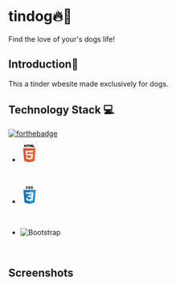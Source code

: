 # tindog🔥🐶 
Find the love of your's dogs life!
## Introduction📒 
This a tinder wbesite made exclusively for dogs.
## Technology Stack 💻
[![forthebadge](https://forthebadge.com/images/badges/built-with-love.svg)](https://forthebadge.com)
<br/>

- <img alt="HTML5" width="35px" src="https://raw.githubusercontent.com/github/explore/80688e429a7d4ef2fca1e82350fe8e3517d3494d/topics/html/html.png" />

<br/>

- <img alt="CSS3" width="35px" src="https://raw.githubusercontent.com/github/explore/80688e429a7d4ef2fca1e82350fe8e3517d3494d/topics/css/css.png" />

<br/>

- <img alt="Bootstrap" width="35px" src="https://camo.githubusercontent.com/13a9d40eeaf09a06d8a32a8dc8170abb60d1c99bb87c8dda6127b13b75073ff2/68747470733a2f2f6d69726f2e6d656469756d2e636f6d2f6d61782f3430302f302a5f724144394e674b376c364b536c4e632e706e67"/>
<br/>

## Screenshots



